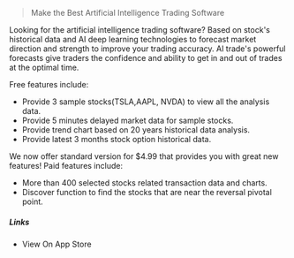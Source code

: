 

> Make the Best Artificial Intelligence Trading Software

Looking for the artificial intelligence trading software?
Based on stock's historical data and AI deep learning technologies to forecast market direction and strength to improve your trading accuracy.
AI trade's powerful forecasts give traders the confidence and ability to get in and out of trades at the optimal time.

Free features include:
- Provide 3 sample stocks(TSLA,AAPL, NVDA) to view all the analysis data.
- Provide 5 minutes delayed market data for sample stocks.
- Provide trend chart based on 20 years historical data analysis.
- Provide latest 3 months stock option historical data.

We now offer standard version for $4.99 that provides you with great new features! Paid features include:

- More than 400 selected stocks related transaction data and charts.
- Discover function to find the stocks that are near the reversal pivotal point.

##### Links

-  View On App Store


[1]: http://itunes.apple.com/us/app/id1228960496


